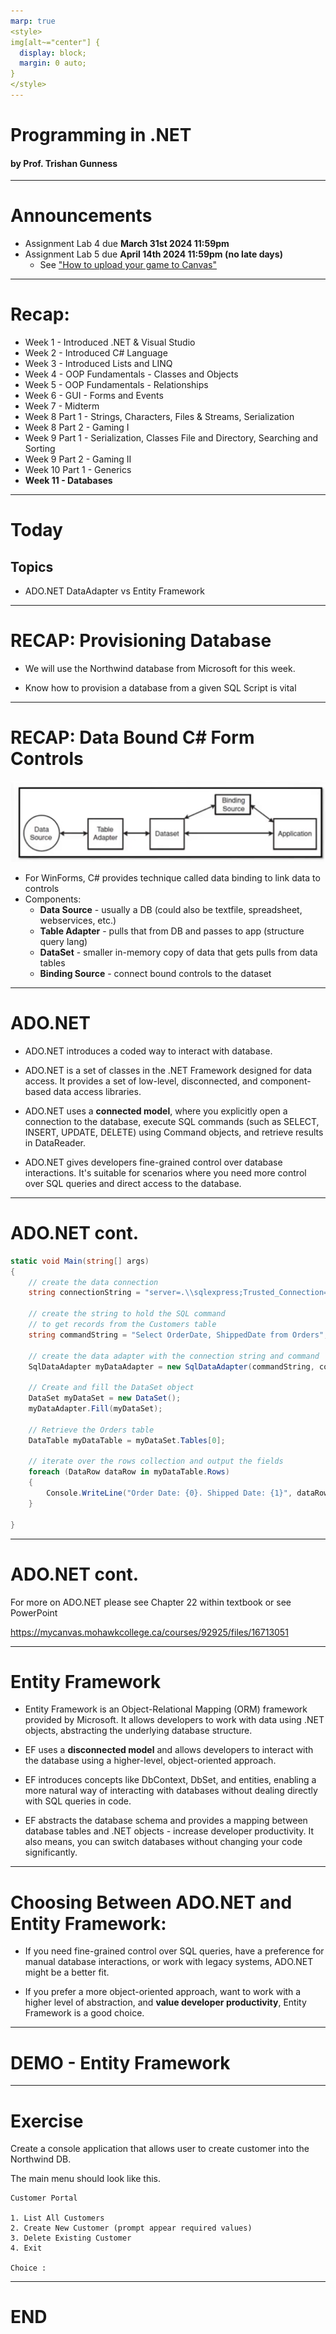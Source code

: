 ```yaml
---
marp: true
<style>
img[alt~="center"] {
  display: block;
  margin: 0 auto;
}
</style>
---
```

# Programming in .NET
#### by Prof. Trishan Gunness 
---
# Announcements  

- Assignment Lab 4 due **March 31st 2024 11:59pm**
- Assignment Lab 5 due **April 14th 2024 11:59pm (no late days)**
  - See ["How to upload your game to Canvas"](https://www.youtube.com/watch?v=PNpVoE8w2r8)
---
<style scoped>section { font-size: 25px; }</style>
# Recap:
- Week 1 - Introduced .NET & Visual Studio
- Week 2 - Introduced C# Language
- Week 3 - Introduced Lists and LINQ
- Week 4 - OOP Fundamentals - Classes and Objects
- Week 5 - OOP Fundamentals - Relationships
- Week 6 - GUI - Forms and Events
- Week 7 - Midterm
- Week 8 Part 1 - Strings, Characters, Files & Streams, Serialization
- Week 8 Part 2 - Gaming I
- Week 9 Part 1 - Serialization, Classes File and Directory, Searching and Sorting
- Week 9 Part 2 - Gaming II
- Week 10 Part 1 - Generics
- **Week 11 - Databases**
---

# Today

## Topics
- ADO.NET DataAdapter vs Entity Framework

---
# RECAP: Provisioning Database

- We will use the Northwind database from Microsoft for this week.

- Know how to provision a database from a given SQL Script is vital

---
<style scoped>section { font-size: 23px; }</style>

# RECAP: Data Bound C# Form Controls
![Alt text](Wee11.1-image-4.png)
- For WinForms, C# provides technique called data binding to link data to controls
- Components:
    - **Data Source** - usually a DB (could also be textfile, spreadsheet, webservices, etc.)
    - **Table Adapter** - pulls that from DB and passes to app (structure query lang)
    - **DataSet** - smaller in-memory copy of data that gets pulls from data tables
    - **Binding Source** - connect bound controls to the dataset
---


# ADO.NET 

- ADO.NET introduces a coded way to interact with database.

- ADO.NET is a set of classes in the .NET Framework designed for data access. It provides a set of low-level, disconnected, and component-based data access libraries.

- ADO.NET uses a **connected model**, where you explicitly open a connection to the database, execute SQL commands (such as SELECT, INSERT, UPDATE, DELETE) using Command objects, and retrieve results in DataReader.

- ADO.NET gives developers fine-grained control over database interactions. It's suitable for scenarios where you need more control over SQL queries and direct access to the database.

---
# ADO.NET cont.
```csharp
static void Main(string[] args)
{
    // create the data connection
    string connectionString = "server=.\\sqlexpress;Trusted_Connection=yes;database=Northwind"; 

    // create the string to hold the SQL command 
    // to get records from the Customers table
    string commandString = "Select OrderDate, ShippedDate from Orders";

    // create the data adapter with the connection string and command
    SqlDataAdapter myDataAdapter = new SqlDataAdapter(commandString, connectionString);

    // Create and fill the DataSet object
    DataSet myDataSet = new DataSet();
    myDataAdapter.Fill(myDataSet);

    // Retrieve the Orders table
    DataTable myDataTable = myDataSet.Tables[0];

    // iterate over the rows collection and output the fields
    foreach (DataRow dataRow in myDataTable.Rows)
    {
        Console.WriteLine("Order Date: {0}. Shipped Date: {1}", dataRow["OrderDate"], dataRow["ShippedDate"]);
    }

}
```
---

# ADO.NET cont.

For more on ADO.NET please see Chapter 22 within textbook or see PowerPoint

https://mycanvas.mohawkcollege.ca/courses/92925/files/16713051


---

# Entity Framework

- Entity Framework is an Object-Relational Mapping (ORM) framework provided by Microsoft. It allows developers to work with data using .NET objects, abstracting the underlying database structure.

- EF uses a **disconnected model** and allows developers to interact with the database using a higher-level, object-oriented approach. 

- EF introduces concepts like DbContext, DbSet, and entities, enabling a more natural way of interacting with databases without dealing directly with SQL queries in code.

- EF abstracts the database schema and provides a mapping between database tables and .NET objects - increase developer productivity. It also means, you can switch databases without changing your code significantly.
---

# Choosing Between ADO.NET and Entity Framework:

- If you need fine-grained control over SQL queries, have a preference for manual database interactions, or work with legacy systems, ADO.NET might be a better fit.

- If you prefer a more object-oriented approach, want to work with a higher level of abstraction, and **value developer productivity**, Entity Framework is a good choice.

---

# DEMO - Entity Framework

---

# Exercise

Create a console application that allows user to create customer into the Northwind DB.

The main menu should look like this.

```
Customer Portal

1. List All Customers 
2. Create New Customer (prompt appear required values)
3. Delete Existing Customer
4. Exit 

Choice : 

```

---

# END